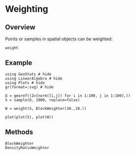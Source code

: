 # Weighting

## Overview

Points or samples in spatial objects can be weighted:

```@docs
weight
```

## Example

```@example
using GeoStats # hide
using LinearAlgebra # hide
using Plots # hide
gr(format=:svg) # hide

Ω = georef((Z=[norm([i,j]) for i in 1:100, j in 1:100],))
S = sample(Ω, 1000, replace=false)

W = weight(S, BlockWeighter(10.,10.))

plot(plot(S), plot(W))
```

## Methods

```@docs
BlockWeighter
DensityRatioWeighter
```
